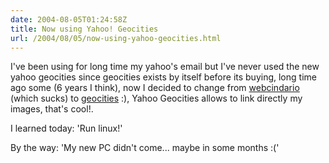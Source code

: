 ```yaml
---
date: 2004-08-05T01:24:58Z
title: Now using Yahoo! Geocities
url: /2004/08/05/now-using-yahoo-geocities.html
---
```


<div style="clear:both;"></div>
<p>I've been using for long time my yahoo's email but I've never used the new yahoo geocities since geocities exists by itself before its buying, long time ago some (6 years I think), now I decided to change from <a href="http://www.miarroba.com">webcindario</a> (which sucks) to <a href="http://www.geocities.com/k4rny/">geocities</a> :), Yahoo Geocities allows to link directly my images, that's cool!.</p>
<p>I learned today: 'Run linux!'</p>
<p>By the way: 'My new PC didn't come... maybe in some months :('
<div style="clear:both; padding-bottom: 0.25em;"></div>
